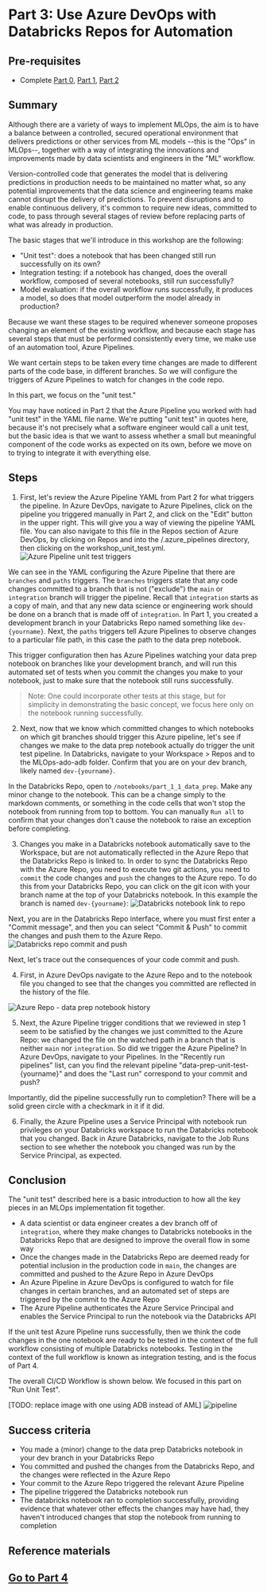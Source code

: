 
# Part 3: Use Azure DevOps with Databricks Repos for Automation

## Pre-requisites
- Complete [Part 0](part_0.md), [Part 1](part_1.md), [Part 2](part_2.md)

## Summary
Although there are a variety of ways to implement MLOps, the aim is to have a balance between a controlled, secured operational environment that delivers predictions or other services from ML models --this is the "Ops" in MLOps--, together with a way of integrating the innovations and improvements made by data scientists and engineers in the "ML" workflow. 

Version-controlled code that generates the model that is delivering predictions in production needs to be maintained no matter what, so any potential improvements that the data science and engineering teams make cannot disrupt the delivery of predictions. To prevent disruptions and to enable continuous delivery, it's common to require new ideas, committed to code, to pass through several stages of review before replacing parts of what was already in production. 

The basic stages that we'll introduce in this workshop are the following:
- "Unit test": does a notebook that has been changed still run successfully on its own?
- Integration testing: if a notebook has changed, does the overall workflow, composed of several notebooks, still run successfully?
- Model evaluation: if the overall workflow runs successfully, it produces a model, so does that model outperform the model already in production?

Because we want these stages to be required whenever someone proposes changing an element of the existing workflow, and because each stage has several steps that must be performed consistently every time, we make use of an automation tool, Azure Pipelines. 

We want certain steps to be taken every time changes are made to different parts of the code base, in different branches. So we will configure the triggers of Azure Pipelines to watch for changes in the code repo.

In this part, we focus on the "unit test."

You may have noticed in Part 2 that the Azure Pipeline you worked with had "unit test" in the YAML file name. We're putting "unit test" in quotes here, because it's not precisely what a software engineer would call a unit test, but the basic idea is that we want to assess whether a small but meaningful component of the code works as expected on its own, before we move on to trying to integrate it with everything else.


## Steps
1. First, let's review the Azure Pipeline YAML from Part 2 for what triggers the pipeline. In Azure DevOps, navigate to Azure Pipelines, click on the pipeline you triggered manually in Part 2, and click on the "Edit" button in the upper right. This will give you a way of viewing the pipeline YAML file. You can also navigate to this file in the Repos section of Azure DevOps, by clicking on Repos and into the /.azure_pipelines directory, then clicking on the workshop_unit_test.yml.
![Azure Pipeline unit test triggers](part_3_unit_test_triggers.png)

We can see in the YAML configuring the Azure Pipeline that there are `branches` and `paths` triggers. The `branches` triggers state that any code changes committed to a branch that is not ("exclude") the `main` or `integration` branch will trigger the pipeline. Recall that `integration` starts as a copy of main, and that any new data science or engineering work should be done on a branch that is made off of `integration`. In Part 1, you created a development branch in your Databricks Repo named something like `dev-{yourname}`. Next, the `paths` triggers tell Azure Pipelines to observe changes to a particular file path, in this case the path to the data prep notebook. 

This trigger configuration then has Azure Pipelines watching your data prep notebook on branches like your development branch, and will run this automated set of tests when you commit the changes you make to your notebook, just to make sure that the notebook still runs successfully. 
> Note: One could incorporate other tests at this stage, but for simplicity in demonstrating the basic concept, we focus here only on the notebook running successfully.


2. Next, now that we know which committed changes to which notebooks on which git branches should trigger this Azure pipeline, let's see if changes we make to the data prep notebook actually do trigger the unit test pipeline. In Databricks, navigate to your Workspace > Repos and to the MLOps-ado-adb folder. Confirm that you are on your dev branch, likely named `dev-{yourname}`.

In the Databricks Repo, open to `/notebooks/part_1_1_data_prep`. Make any minor change to the notebook. This can be a change simply to the markdown comments, or something in the code cells that won't stop the notebook from running from top to bottom. You can manually `Run all` to confirm that your changes don't cause the notebook to raise an exception before completing.

3. Changes you make in a Databricks notebook automatically save to the Workspace, but are not automatically reflected in the Azure Repo that the Databricks Repo is linked to. In order to sync the Databricks Repo with the Azure Repo, you need to execute two git actions, you need to `commit` the code changes and `push` the changes to the Azure repo. To do this from your Databricks Repo, you can click on the git icon with your branch name at the top of your Databricks notebook. In this example the branch is named `dev-{yourname}`:
![Databricks notebook link to repo](part_3_adb_repo_link_in_nb.png)

Next, you are in the Databricks Repo interface, where you must first enter a "Commit message", and then you can select "Commit & Push" to commit the changes and push them to the Azure Repo.
![Databricks repo commit and push](part_3_adb_repo_commit_push.png)

Next, let's trace out the consequences of your code commit and push. 

4. First, in Azure DevOps navigate to the Azure Repo and to the notebook file you changed to see that the changes you committed are reflected in the history of the file.

![Azure Repo - data prep notebook history]()

5. Next, the Azure Pipeline trigger conditions that we reviewed in step 1 seem to be satisfied by the changes we just committed to the Azure Repo: we changed the file on the watched path in a branch that is neither `main` nor `integration`. So did we trigger the Azure Pipeline? In Azure DevOps, navigate to your Pipelines. In the "Recently run pipelines" list, can you find the relevant pipeline "data-prep-unit-test-{yourname}" and does the "Last run" correspond to your commit and push?

Importantly, did the pipeline successfully run to completion? There will be a solid green circle with a checkmark in it if it did.

6. Finally, the Azure Pipeline uses a Service Principal with notebook run privileges on your Databricks workspace to run the Databricks notebook that you changed. Back in Azure Databricks, navigate to the Job Runs section to see whether the notebook you changed was run by the Service Principal, as expected.

## Conclusion
The "unit test" described here is a basic introduction to how all the key pieces in an MLOps implementation fit together. 

- A data scientist or data engineer creates a dev branch off of `integration`, where they make changes to Databricks notebooks in the Databricks Repo that are designed to improve the overall flow in some way
- Once the changes made in the Databricks Repo are deemed ready for potential inclusion in the production code in `main`, the changes are committed and pushed to the Azure Repo in Azure DevOps
- An Azure Pipeline in Azure DevOps is configured to watch for file changes in certain branches, and an automated set of steps are triggered by the commit to the Azure Repo
- The Azure Pipeline authenticates the Azure Service Principal and enables the Service Principal to run the notebook via the Databricks API

If the unit test Azure Pipeline runs successfully, then we think the code changes in the one notebook are ready to be tested in the context of the full workflow consisting of multiple Databricks notebooks. Testing in the context of the full workflow is known as integration testing, and is the focus of Part 4.

The overall CI/CD Workflow is shown below. We focused in this part on "Run Unit Test".

[TODO: replace image with one using ADB instead of AML]
![pipeline](images/part3cicd.png)

## Success criteria
- You made a (minor) change to the data prep Databricks notebook in your dev branch in your Databricks Repo
- You committed and pushed the changes from the Databricks Repo, and the changes were reflected in the Azure Repo
- Your commit to the Azure Repo triggered the relevant Azure Pipeline
- The pipeline triggered the Databricks notebook run
- The databricks notebook ran to completion successfully, providing evidence that whatever other effects the changes may have had, they haven't introduced changes that stop the notebook from running to completion

## Reference materials

## [Go to Part 4](part_4.md)
